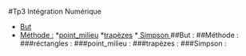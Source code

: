 #Tp3 Intégration Numérique
- [But](#But)
- [Méthode :](#Méthode )
*[point_milieu](#point_milieu)
*[trapèzes](#trapèzes)
*[ Simpson ](#Simpson)
##But :
##Méthode :
  ###réctangles :
  ###point_milieu :
  ###trapèzes :
  ###Simpson :
